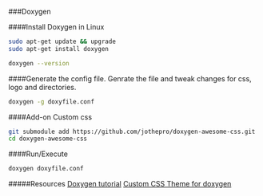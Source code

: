 ###Doxygen

####Install Doxygen in Linux

```bash
sudo apt-get update && upgrade
sudo apt-get install doxygen

doxygen --version
```
####Generate the config file.
Genrate the file and tweak changes for css, logo and directories.
```bash
doxygen -g doxyfile.conf
```
####Add-on
Custom css
```bash
git submodule add https://github.com/jothepro/doxygen-awesome-css.git
cd doxygen-awesome-css
```

####Run/Execute
```bash
doxygen doxyfile.conf
```

#####Resources
[Doxygen tutorial](https://www.tutorialspoint.com/how-to-install-doxygen-on-ubuntu)
[Custom CSS Theme for doxygen](https://reposhub.com/javascript/css/jothepro-doxygen-awesome-css.html)

